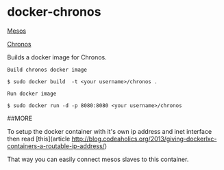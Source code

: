 docker-chronos
================

[Mesos](http://mesos.apache.org/)

[Chronos](https://github.com/airbnb/chronos)

Builds a docker image for Chronos.

    Build chronos docker image

```
$ sudo docker build  -t <your username>/chronos .
```
    
    Run docker image
  
```
$ sudo docker run -d -p 8080:8080 <your username>/chronos
```

##MORE

To setup the docker container with it's own ip address and inet interface then 
read [this](article http://blog.codeaholics.org/2013/giving-dockerlxc-containers-a-routable-ip-address/)

That way you can easily connect mesos slaves to this container.

    
